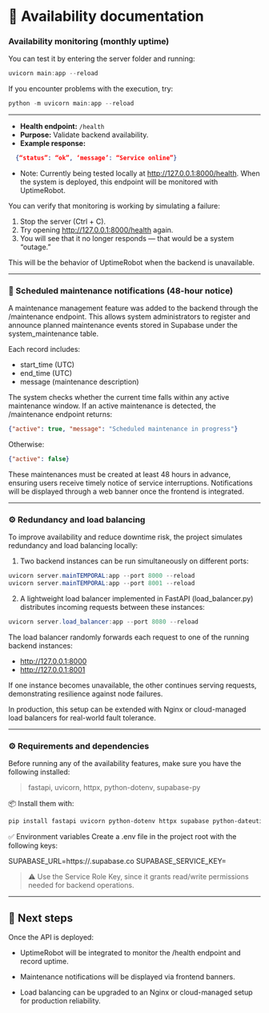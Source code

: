 # 🧩 Availability documentation

### Availability monitoring (monthly uptime)

You can test it by entering the server folder and running:

```PowerShell
uvicorn main:app --reload
```

If you encounter problems with the execution, try:

```PowerShell
python -m uvicorn main:app --reload 
```
---

- **Health endpoint:** `/health`
- **Purpose:** Validate backend availability.
- **Example response:**
```json
  {“status”: “ok”, ‘message’: “Service online”}
```

* Note: Currently being tested locally at http://127.0.0.1:8000/health.
When the system is deployed, this endpoint will be monitored with UptimeRobot.

You can verify that monitoring is working by simulating a failure:
1. Stop the server (Ctrl + C).
2. Try opening http://127.0.0.1:8000/health again.
3. You will see that it no longer responds — that would be a system “outage.”

This will be the behavior of UptimeRobot when the backend is unavailable.

---
### 🧩 Scheduled maintenance notifications (48-hour notice)
A maintenance management feature was added to the backend through the /maintenance endpoint.
This allows system administrators to register and announce planned maintenance events stored in Supabase under the system_maintenance table.

Each record includes:
* start_time (UTC)
* end_time (UTC)
* message (maintenance description)

The system checks whether the current time falls within any active maintenance window.
If an active maintenance is detected, the /maintenance endpoint returns:

```json
{"active": true, "message": "Scheduled maintenance in progress"}
```

Otherwise:

```json
{"active": false}
```
These maintenances must be created at least 48 hours in advance, ensuring users receive timely notice of service interruptions.
Notifications will be displayed through a web banner once the frontend is integrated.

---

### ⚙️ Redundancy and load balancing
To improve availability and reduce downtime risk, the project simulates redundancy and load balancing locally:

1. Two backend instances can be run simultaneously on different ports:
```PowerShell
uvicorn server.mainTEMPORAL:app --port 8000 --reload
uvicorn server.mainTEMPORAL:app --port 8001 --reload
```

2. A lightweight load balancer implemented in FastAPI (load_balancer.py) distributes incoming requests between these instances:
```PowerShell
uvicorn server.load_balancer:app --port 8080 --reload
```
The load balancer randomly forwards each request to one of the running backend instances:
* http://127.0.0.1:8000
* http://127.0.0.1:8001

If one instance becomes unavailable, the other continues serving requests, demonstrating resilience against node failures.

In production, this setup can be extended with Nginx or cloud-managed load balancers for real-world fault tolerance.

---

### ⚙️ Requirements and dependencies

Before running any of the availability features, make sure you have the following installed:

> fastapi, uvicorn, httpx, python-dotenv, supabase-py

📦 Install them with:
```PowerShell
pip install fastapi uvicorn python-dotenv httpx supabase python-dateutil
```

✅ Environment variables
Create a .env file in the project root with the following keys:

SUPABASE_URL=https://<your-project>.supabase.co
SUPABASE_SERVICE_KEY=<your-service-role-key>

> ⚠️ Use the Service Role Key, since it grants read/write permissions needed for backend operations.

---

## 📌 Next steps
Once the API is deployed:

* UptimeRobot will be integrated to monitor the /health endpoint and record uptime.

* Maintenance notifications will be displayed via frontend banners.

* Load balancing can be upgraded to an Nginx or cloud-managed setup for production reliability.